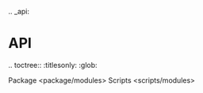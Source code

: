 .. _api:

# API

.. toctree::
   :titlesonly:
   :glob:

   Package <package/modules>
   Scripts <scripts/modules>

